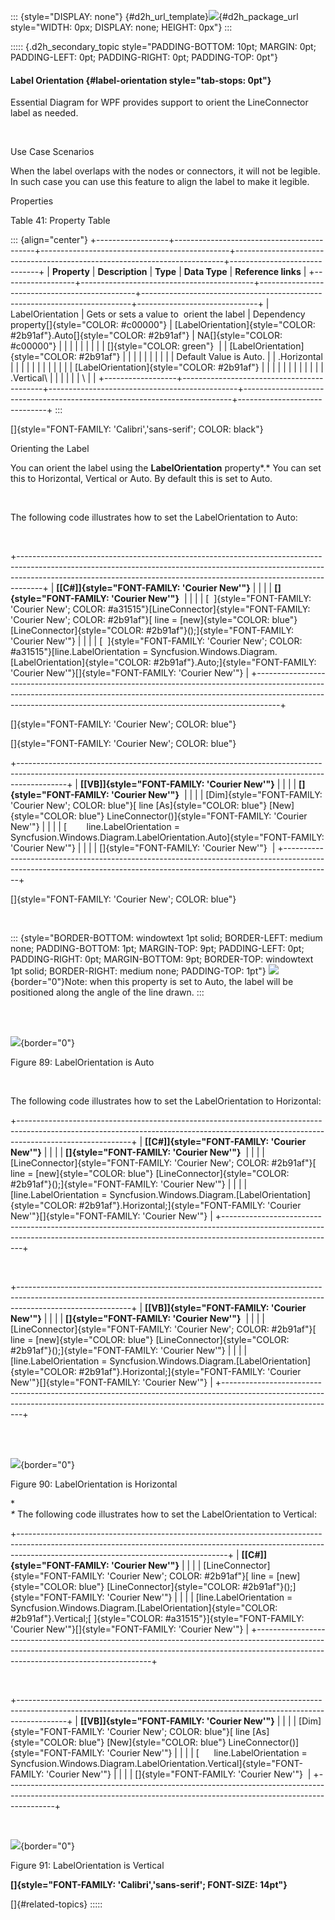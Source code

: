::: {style="DISPLAY: none"}
[](ms-xhelp:///?Id=d2h_url_template){#d2h_url_template}![](!package_url!){#d2h_package_url style="WIDTH: 0px; DISPLAY: none; HEIGHT: 0px"}
:::

::::: {.d2h_secondary_topic style="PADDING-BOTTOM: 10pt; MARGIN: 0pt; PADDING-LEFT: 0pt; PADDING-RIGHT: 0pt; PADDING-TOP: 0pt"}
#### Label Orientation {#label-orientation style="tab-stops: 0pt"}

Essential Diagram for WPF provides support to orient the LineConnector label as needed.

 

Use Case Scenarios

When the label overlaps with the nodes or connectors, it will not be legible. In such case you can use this feature to align the label to make it legible.

Properties

Table 41: Property Table

::: {align="center"}
+------------------+-------------------------------------------+-----------------------------------------------+---------------------------------------------------------------------------+------------------------------+
| **Property**     | **Description**                           | **Type**                                      | **Data Type**                                                             | **Reference links**          |
+------------------+-------------------------------------------+-----------------------------------------------+---------------------------------------------------------------------------+------------------------------+
| LabelOrientation | Gets or sets a value to  orient the label | Dependency property[]{style="COLOR: #c00000"} | [LabelOrientation]{style="COLOR: #2b91af"}.Auto[]{style="COLOR: #2b91af"} | NA[]{style="COLOR: #c00000"} |
|                  |                                           |                                               |                                                                           |                              |
|                  | []{style="COLOR: green"}                  |                                               | [LabelOrientation]{style="COLOR: #2b91af"}                                |                              |
|                  |                                           |                                               |                                                                           |                              |
|                  | Default Value is Auto.                    |                                               | .Horizontal                                                               |                              |
|                  |                                           |                                               |                                                                           |                              |
|                  |                                           |                                               | [LabelOrientation]{style="COLOR: #2b91af"}                                |                              |
|                  |                                           |                                               |                                                                           |                              |
|                  |                                           |                                               | .Vertical\                                                                |                              |
|                  |                                           |                                               | \                                                                         |                              |
+------------------+-------------------------------------------+-----------------------------------------------+---------------------------------------------------------------------------+------------------------------+
:::

[]{style="FONT-FAMILY: 'Calibri','sans-serif'; COLOR: black"} 

Orienting the Label

You can orient the label using the **LabelOrientation** property*.* You can set this to Horizontal, Vertical or Auto. By default this is set to Auto.

 

The following code illustrates how to set the LabelOrientation to Auto:

 

+------------------------------------------------------------------------------------------------------------------------------------------------------------------------------------------------------------------------------------------------+
| **[\[C#\]]{style="FONT-FAMILY: 'Courier New'"}**                                                                                                                                                                                               |
|                                                                                                                                                                                                                                                |
| **[]{style="FONT-FAMILY: 'Courier New'"}**                                                                                                                                                                                                     |
|                                                                                                                                                                                                                                                |
| [  ]{style="FONT-FAMILY: 'Courier New'; COLOR: #a31515"}[LineConnector]{style="FONT-FAMILY: 'Courier New'; COLOR: #2b91af"}[ line = [new]{style="COLOR: blue"} [LineConnector]{style="COLOR: #2b91af"}();]{style="FONT-FAMILY: 'Courier New'"} |
|                                                                                                                                                                                                                                                |
| [  ]{style="FONT-FAMILY: 'Courier New'; COLOR: #a31515"}[line.LabelOrientation = Syncfusion.Windows.Diagram.[LabelOrientation]{style="COLOR: #2b91af"}.Auto;]{style="FONT-FAMILY: 'Courier New'"}[]{style="FONT-FAMILY: 'Courier New'"}        |
+------------------------------------------------------------------------------------------------------------------------------------------------------------------------------------------------------------------------------------------------+

[]{style="FONT-FAMILY: 'Courier New'; COLOR: blue"} 

[]{style="FONT-FAMILY: 'Courier New'; COLOR: blue"} 

+------------------------------------------------------------------------------------------------------------------------------------------------------------------------+
| **[\[VB\]]{style="FONT-FAMILY: 'Courier New'"}**                                                                                                                       |
|                                                                                                                                                                        |
| **[]{style="FONT-FAMILY: 'Courier New'"}**                                                                                                                             |
|                                                                                                                                                                        |
| [Dim]{style="FONT-FAMILY: 'Courier New'; COLOR: blue"}[ line [As]{style="COLOR: blue"} [New]{style="COLOR: blue"} LineConnector()]{style="FONT-FAMILY: 'Courier New'"} |
|                                                                                                                                                                        |
| [        line.LabelOrientation = Syncfusion.Windows.Diagram.LabelOrientation.Auto]{style="FONT-FAMILY: 'Courier New'"}                                                 |
|                                                                                                                                                                        |
| []{style="FONT-FAMILY: 'Courier New'"}                                                                                                                                 |
+------------------------------------------------------------------------------------------------------------------------------------------------------------------------+

[]{style="FONT-FAMILY: 'Courier New'; COLOR: blue"} 

 

::: {style="BORDER-BOTTOM: windowtext 1pt solid; BORDER-LEFT: medium none; PADDING-BOTTOM: 1pt; MARGIN-TOP: 9pt; PADDING-LEFT: 0pt; PADDING-RIGHT: 0pt; MARGIN-BOTTOM: 9pt; BORDER-TOP: windowtext 1pt solid; BORDER-RIGHT: medium none; PADDING-TOP: 1pt"}
![](ImagesExt/image82_8.jpg){border="0"}Note: when this property is set to Auto, the label will be positioned along the angle of the line drawn.
:::

 

\
![](ImagesExt/image82_95.png){border="0"}

Figure 89: LabelOrientation is Auto

 

The following code illustrates how to set the LabelOrientation to Horizontal:

+----------------------------------------------------------------------------------------------------------------------------------------------------------------------------------------+
| **[\[C#\]]{style="FONT-FAMILY: 'Courier New'"}**                                                                                                                                       |
|                                                                                                                                                                                        |
| **[]{style="FONT-FAMILY: 'Courier New'"}**                                                                                                                                             |
|                                                                                                                                                                                        |
| [LineConnector]{style="FONT-FAMILY: 'Courier New'; COLOR: #2b91af"}[ line = [new]{style="COLOR: blue"} [LineConnector]{style="COLOR: #2b91af"}();]{style="FONT-FAMILY: 'Courier New'"} |
|                                                                                                                                                                                        |
| [line.LabelOrientation = Syncfusion.Windows.Diagram.[LabelOrientation]{style="COLOR: #2b91af"}.Horizontal;]{style="FONT-FAMILY: 'Courier New'"}[]{style="FONT-FAMILY: 'Courier New'"}  |
+----------------------------------------------------------------------------------------------------------------------------------------------------------------------------------------+

 

+----------------------------------------------------------------------------------------------------------------------------------------------------------------------------------------+
| **[\[VB\]]{style="FONT-FAMILY: 'Courier New'"}**                                                                                                                                       |
|                                                                                                                                                                                        |
| **[]{style="FONT-FAMILY: 'Courier New'"}**                                                                                                                                             |
|                                                                                                                                                                                        |
| [LineConnector]{style="FONT-FAMILY: 'Courier New'; COLOR: #2b91af"}[ line = [new]{style="COLOR: blue"} [LineConnector]{style="COLOR: #2b91af"}();]{style="FONT-FAMILY: 'Courier New'"} |
|                                                                                                                                                                                        |
| [line.LabelOrientation = Syncfusion.Windows.Diagram.[LabelOrientation]{style="COLOR: #2b91af"}.Horizontal;]{style="FONT-FAMILY: 'Courier New'"}[]{style="FONT-FAMILY: 'Courier New'"}  |
+----------------------------------------------------------------------------------------------------------------------------------------------------------------------------------------+

 

\
![](ImagesExt/image82_96.png){border="0"}

Figure 90: LabelOrientation is Horizontal

**\
\**
The following code illustrates how to set the LabelOrientation to Vertical:

+----------------------------------------------------------------------------------------------------------------------------------------------------------------------------------------------------------------+
| **[\[C#\]]{style="FONT-FAMILY: 'Courier New'"}**                                                                                                                                                               |
|                                                                                                                                                                                                                |
| [LineConnector]{style="FONT-FAMILY: 'Courier New'; COLOR: #2b91af"}[ line = [new]{style="COLOR: blue"} [LineConnector]{style="COLOR: #2b91af"}();]{style="FONT-FAMILY: 'Courier New'"}                         |
|                                                                                                                                                                                                                |
| [line.LabelOrientation = Syncfusion.Windows.Diagram.[LabelOrientation]{style="COLOR: #2b91af"}.Vertical;[ ]{style="COLOR: #a31515"}]{style="FONT-FAMILY: 'Courier New'"}[]{style="FONT-FAMILY: 'Courier New'"} |
+----------------------------------------------------------------------------------------------------------------------------------------------------------------------------------------------------------------+

 

+------------------------------------------------------------------------------------------------------------------------------------------------------------------------+
| **[\[VB\]]{style="FONT-FAMILY: 'Courier New'"}**                                                                                                                       |
|                                                                                                                                                                        |
| [Dim]{style="FONT-FAMILY: 'Courier New'; COLOR: blue"}[ line [As]{style="COLOR: blue"} [New]{style="COLOR: blue"} LineConnector()]{style="FONT-FAMILY: 'Courier New'"} |
|                                                                                                                                                                        |
| [      line.LabelOrientation = Syncfusion.Windows.Diagram.LabelOrientation.Vertical]{style="FONT-FAMILY: 'Courier New'"}                                               |
|                                                                                                                                                                        |
| []{style="FONT-FAMILY: 'Courier New'"}                                                                                                                                 |
+------------------------------------------------------------------------------------------------------------------------------------------------------------------------+

 

![](ImagesExt/image82_97.png){border="0"}

Figure 91: LabelOrientation is Vertical

**[]{style="FONT-FAMILY: 'Calibri','sans-serif'; FONT-SIZE: 14pt"}** 

[]{#related-topics}
:::::
